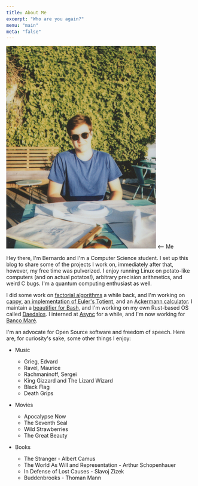 ```yaml
---
title: About Me
excerpt: "Who are you again?"
menu: "main"
meta: "false"
---
```



<img src="/images/me.jpg" alt="Drawing" style="width: 400px;"/>
⟵ Me

Hey there, I'm Bernardo and I'm a Computer Science student. I set up this blog to share
some of the projects I work on, immediately after that, however, my free time was
pulverized. I enjoy running Linux on potato-like computers (and on actual
potatos!), arbitrary precision arithmetics, and weird C bugs. I'm a quantum
computing enthusiast as well.

I did some work on [factorial algorithms][fact] a while back, and I'm working
on [cappy][cappy], [an implementation of Euler's Totient][euler], and an
[Ackermann calculator][ack]. I maintain a [beautifier for Bash][beautysh], and
I'm working on my own Rust-based OS called [Daedalos][daedalos]. I interned at
[Async][async] for a while, and I'm now working for [Banco Maré][mare].

I'm an advocate for Open Source software and freedom of speech. Here are, for
curiosity's sake, some other things I enjoy:

* Music
  * Grieg, Edvard
  * Ravel, Maurice
  * Rachmaninoff, Sergei
  * King Gizzard and The Lizard Wizard
  * Black Flag
  * Death Grips

* Movies
  * Apocalypse Now
  * The Seventh Seal
  * Wild Strawberries
  * The Great Beauty

* Books
  * The Stranger - Albert Camus
  * The World As Will and Representation - Arthur Schopenhauer
  * In Defense of Lost Causes - Slavoj Zizek
  * Buddenbrooks - Thoman Mann

[fact]: http://www.luschny.de/math/factorial/SwingIntro.pdf
[cappy]: https://github.com/DanielSank/cappy
[euler]: https://github.com/bemeurer/euler-function
[ack]: https://github.com/bemeurer/multi-ackermann
[beautysh]: https://github.com/bemeurer/beautysh
[daedalos]: https://github.com/bemeurer/daedalos
[async]: http://www.stoq.com.br/
[mare]: https://www.bancomare.com.br/